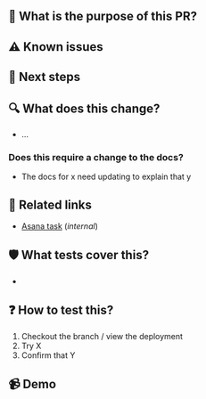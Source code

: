 <!-- markdownlint-disable MD041 -->

## 🌟 What is the purpose of this PR?

<!-- Explain, at a high level, what this does and why. -->
<!-- Use the 'What does this change?' section to list more specific implementation details. -->

## ⚠️ Known issues

<!-- Are there known issues / intentionally omitted functionality? Flag them here to save reviewers doing so -->

## 🐾 Next steps

<!-- Are there are planned/suggested follow ups which are related but won't be done in this PR? -->

## 🔍 What does this change?

<!-- Use a bullet list to explain your changes in more detail, if it would be helpful. -->
<!-- If applicable, link to the specific commit.-->

- ...

### Does this require a change to the docs?

<!-- If this adds a user facing feature or modifies how an existing feature is used, it likely needs a docs change. -->

- The docs for x need updating to explain that y

## 🔗 Related links

<!-- Add links to any context it is worth capturing (e.g. Issues, Discussions, Discord, Asana) -->
<!-- Mark any links which are not publically accessible as (_internal_) -->
<!-- Don't rely on links to explain the PR, especially internal ones: use the sections above -->

- [Asana task](link) (_internal_)

## 🛡 What tests cover this?

<!-- What automated tests cover this? Existing ones? New ones? None? -->

-

## ❓ How to test this?

<!-- Tell reviewers how they can test the functionality -->

1.  Checkout the branch / view the deployment
1.  Try X
1.  Confirm that Y

## 📹 Demo

<!-- Add a screenshot or video showcasing your work -->
